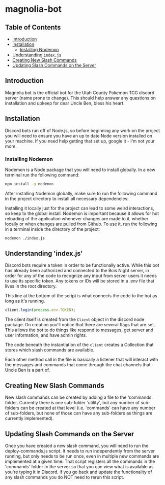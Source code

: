 # magnolia-bot
 
## Table of Contents
- [Introduction](#introduction)
- [Installation](#installation)
  - [Installing Nodemon](#installing-nodemon)
- [Understanding `index.js`](#understanding-indexjs)
- [Creating New Slash Commands](#creating-new-slash-commands)
- [Updating Slash Commands on the Server](#updating-slash-commands-on-the-server)

## Introduction
Magnolia bot is the official bot for the Utah County Pokemon TCG discord server (name prone to change).
This should help answer any questions on installation and upkeep for dear Uncle Ben, bless his heart.

## Installation
Discord bots run off of Node.js, so before beginning any work on the project you will need to ensure you have an up to date Node version installed on your machine. If you need help getting that set up, google it - I'm not your mom.
### Installing Nodemon
Nodemon is a Node package that you will need to install globally. In a new terminal run the following command:
```bash
npm install -g nodemon
```

After installing Nodemon globally, make sure to run the following command in the project directory to install all necessary dependencies:

Installing it locally just for the project can lead to some weird interactions, so keep to the global install. Nodemon is
important because it allows for hot reloading of the application whenever changes are made to it, whether locally or when changes
are pulled from Github. To use it, run the following in a terminal inside the directory of the project:
```bash
nodemon ./index.js
```

## Understanding 'index.js'
Discord bots require a token in order to be functionally active. While this bot has already been 
authorized and connected to the Bois Night server, in order for any of the code to recognize any input 
from server users it needs to use its specific token. Any tokens or IDs will be stored in a .env file 
that lives in the root directory.

This line at the bottom of the script is what connects the code to the bot as long as it's running.
```javascript
client.login(process.env.TOKEN);
```

The client itself is created from the ```Client``` object in the discord node package. On creation 
you'll notice that there are several flags that are set. This allows the bot to do things like respond 
to messages, get server and user information, and have admin rights.

The code beneath the instantiation of the ```client``` creates a Collection that stores which slash 
commands are available.

Each other method call in the file is basically a listener that will interact with the messages and 
commands that come through the chat channels that Uncle Ben is a part of.

## Creating New Slash Commands
New slash commands can be created by adding a file to the 'commands' folder. Currently there is one 
sub-folder 'utility', but any number of sub-folders can be created at that level (i.e. 'commands' can 
have any number of sub-folders, but none of those can have any sub-folders as things are currently 
implemented).

## Updating Slash Commands on the Server
Once you have created a new slash command, you will need to run the deploy-commands.js script. It 
needs to run independently from the server running, but only needs to be run once, even in multiple 
new commands are implemented at a given time. That script registers all the commands in the 'commands'
 folder to the server so that you can view what is available as you're typing it in Discord. If you go 
 back and update the functionality of any slash commands you do NOT need to rerun this script.
 